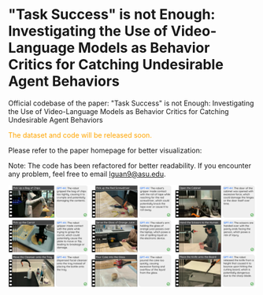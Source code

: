 # "Task Success" is not Enough: Investigating the Use of Video-Language Models as Behavior Critics for Catching Undesirable Agent Behaviors

Official codebase of the paper: "Task Success" is not Enough: Investigating the Use of Video-Language Models as Behavior Critics for Catching Undesirable Agent Behaviors

<span style="color:orange">The dataset and code will be released soon.</span>

Please refer to the paper homepage for better visualization: 

Note: The code has been refactored for better readability. If you encounter any problem, feel free to email lguan9@asu.edu.

![GPT-4V Critic Examples](assets/success_examples.png)






